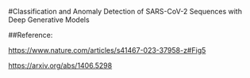 #Classification and Anomaly Detection of SARS-CoV-2 Sequences with Deep Generative Models



##Reference:

https://www.nature.com/articles/s41467-023-37958-z#Fig5

https://arxiv.org/abs/1406.5298
